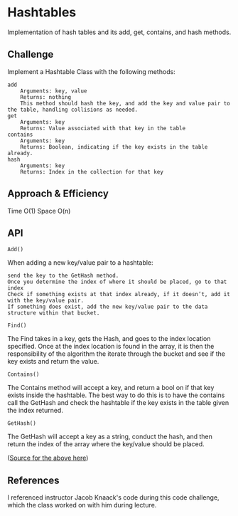 # Hashtables
<!-- Short summary or background information -->

Implementation of hash tables and its add, get, contains, and hash methods.

## Challenge
<!-- Description of the challenge -->

Implement a Hashtable Class with the following methods:

    add
        Arguments: key, value
        Returns: nothing
        This method should hash the key, and add the key and value pair to the table, handling collisions as needed.
    get
        Arguments: key
        Returns: Value associated with that key in the table
    contains
        Arguments: key
        Returns: Boolean, indicating if the key exists in the table already.
    hash
        Arguments: key
        Returns: Index in the collection for that key


## Approach & Efficiency
<!-- What approach did you take? Why? What is the Big O space/time for this approach? -->

Time O(1)
Space O(n)

## API
<!-- Description of each method publicly available in each of your hashtable -->


`Add()`

When adding a new key/value pair to a hashtable:

    send the key to the GetHash method.
    Once you determine the index of where it should be placed, go to that index
    Check if something exists at that index already, if it doesn’t, add it with the key/value pair.
    If something does exist, add the new key/value pair to the data structure within that bucket.

`Find()`

The Find takes in a key, gets the Hash, and goes to the index location specified. Once at the index location is found in the array, it is then the responsibility of the algorithm the iterate through the bucket and see if the key exists and return the value.

`Contains()`

The Contains method will accept a key, and return a bool on if that key exists inside the hashtable. The best way to do this is to have the contains call the GetHash and check the hashtable if the key exists in the table given the index returned.

`GetHash()`

The GetHash will accept a key as a string, conduct the hash, and then return the index of the array where the key/value should be placed.

([Source for the above here](https://codefellows.github.io/common_curriculum/data_structures_and_algorithms/Code_401/class-30/resources/Hashtables.html))

## References

I referenced instructor Jacob Knaack's code during this code challenge, which the class worked on with him during lecture. 